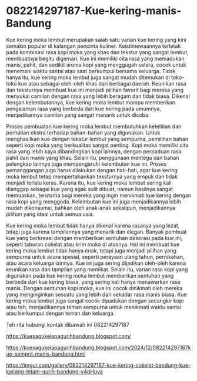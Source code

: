 # 082214297187-Kue-kering-manis-Bandung
Kue kering moka lembut merupakan salah satu varian kue kering yang kini semakin populer di kalangan pencinta kuliner. Keistimewaannya terletak pada kombinasi rasa kopi moka yang khas dan tekstur yang sangat lembut, membuatnya begitu digemari. Kue ini memiliki cita rasa yang memadukan manis, pahit, dan sedikit aroma kopi yang menggugah selera, cocok untuk menemani waktu santai atau saat berkumpul bersama keluarga. Tidak hanya itu, kue kering moka lembut juga sangat mudah ditemukan di toko-toko kue atau sebagai oleh-oleh khas dari berbagai daerah. Keunikan rasa dan teksturnya membuat kue ini menjadi pilihan favorit bagi mereka yang menyukai camilan dengan rasa yang lebih beragam dan tidak biasa. Dikenal dengan kelembutannya, kue kering moka lembut mampu memberikan pengalaman rasa yang berbeda dari kue kering pada umumnya, menjadikannya camilan yang sangat menarik untuk dicoba.

Proses pembuatan kue kering moka lembut membutuhkan ketelitian dan perhatian ekstra terhadap bahan-bahan yang digunakan. Untuk menghasilkan kue dengan tekstur lembut yang sempurna, pemilihan bahan seperti kopi moka yang berkualitas sangat penting. Kopi moka memiliki cita rasa yang lebih kaya dibandingkan kopi lainnya, dengan perpaduan rasa pahit dan manis yang khas. Selain itu, penggunaan mentega dan bahan pelengkap lainnya juga mempengaruhi kelembutan kue ini. Proses pemanggangan juga harus dilakukan dengan hati-hati, agar kue kering moka lembut tetap mempertahankan teksturnya yang empuk dan tidak menjadi terlalu keras. Karena itu, kue kering moka lembut sering kali dianggap sebagai kue yang agak sulit dibuat, namun hasilnya sangat memuaskan, terutama bagi mereka yang ingin menikmati kue kering dengan rasa kopi yang menggoda. Kelembutan kue ini juga menjadikannya lebih mudah dikonsumsi, bahkan oleh anak-anak sekalipun, menjadikannya pilihan yang ideal untuk semua usia.

Kue kering moka lembut tidak hanya dikenal karena rasanya yang lezat, tetapi juga karena tampilannya yang menarik dan elegan. Banyak pembuat kue yang berkreasi dengan memberikan sentuhan dekorasi pada kue ini, seperti taburan cokelat atau krim moka di atasnya. Hal ini membuat kue kering moka lembut tidak hanya enak, tetapi juga menjadi pilihan yang sempurna untuk acara spesial, seperti perayaan ulang tahun, pernikahan, atau acara keluarga lainnya. Kue ini juga sering dijadikan oleh-oleh karena keunikan rasa dan tampilan yang memikat. Selain itu, varian rasa kopi yang digunakan pada kue kering moka lembut memberikan sentuhan yang berbeda dari kue kering biasa, yang sering kali hanya menawarkan rasa manis. Dengan sentuhan kopi moka, kue ini cocok dinikmati oleh mereka yang menginginkan sesuatu yang lebih dari sekadar rasa manis biasa. Kue kering moka lembut juga sangat cocok dipadukan dengan secangkir kopi atau teh, menjadikannya teman sempurna untuk menikmati waktu santai atau berkumpul dengan teman dan keluarga.

Teh rita
hubungi kontak dibawah ini
082214297187

https://kuesagukelapagurihbandung.blogspot.com/

 https://kuesagukelapagurihbandung.blogspot.com/2024/12/082214297187kue-semprit-manis-bandung.html

https://imgur.com/gallery/082214297187-kue-kering-cokelat-bandung-kue-kacang-hitam-gurih-bandung-v4qHuya

